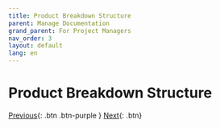 ```yaml
---
title: Product Breakdown Structure
parent: Manage Documentation
grand_parent: For Project Managers
nav_order: 3
layout: default
lang: en
---
```


# Product Breakdown Structure



[Previous]({{site.url}}/get-started/github-account.html){: .btn .btn-purple }
[Next]({{site.url}}/get-started/clone-repo.html){: .btn}
